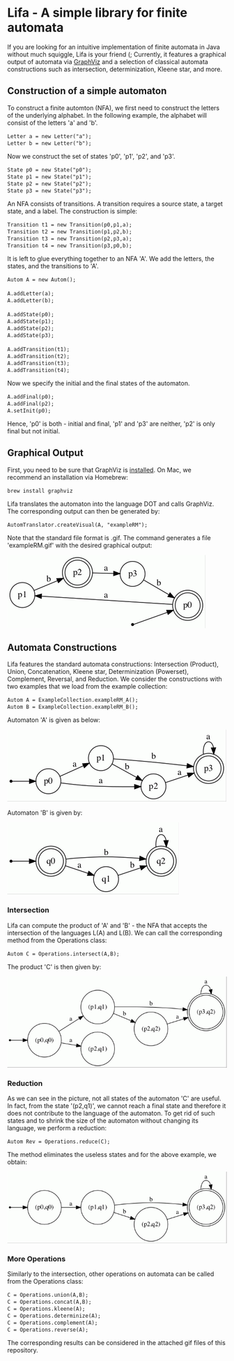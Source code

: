 <h1>
  Lifa - A simple library for finite automata
</h1>

If you are looking for an intuitive implementation of finite automata in Java without much squiggle, Lifa is your friend (;
Currently, it features a graphical output of automata via [GraphViz](https://graphviz.org/) and a selection of classical automata constructions such as intersection, determinization, Kleene star, and more.

<h2>
  Construction of a simple automaton
</h2>

To construct a finite automton (NFA), we first need to construct the letters of the underlying alphabet.
In the following example, the alphabet will consist of the letters 'a' and 'b'.
```
Letter a = new Letter("a");
Letter b = new Letter("b");
```

Now we construct the set of states 'p0', 'p1', 'p2', and 'p3'.
```
State p0 = new State("p0");
State p1 = new State("p1");
State p2 = new State("p2");
State p3 = new State("p3");
```

An NFA consists of transitions.
A transition requires a source state, a target state, and a label.
The construction is simple:
```
Transition t1 = new Transition(p0,p1,a);
Transition t2 = new Transition(p1,p2,b);
Transition t3 = new Transition(p2,p3,a);
Transition t4 = new Transition(p3,p0,b);
```

It is left to glue everything together to an NFA 'A'.
We add the letters, the states, and the transitions to 'A'.
```
Autom A = new Autom();

A.addLetter(a);
A.addLetter(b);

A.addState(p0);
A.addState(p1);
A.addState(p2);
A.addState(p3);

A.addTransition(t1);
A.addTransition(t2);
A.addTransition(t3);
A.addTransition(t4);
```

Now we specify the initial and the final states of the automaton.
```
A.addFinal(p0);
A.addFinal(p2);
A.setInit(p0);
```

Hence, 'p0' is both - initial and final, 'p1' and 'p3' are neither, 'p2' is only final but not initial.

<h2>
  Graphical Output
</h2>

First, you need to be sure that GraphViz is [installed](https://graphviz.org/download/).
On Mac, we recommend an installation via Homebrew:
```
brew install graphviz
```

Lifa translates the automaton into the language DOT and calls GraphViz.
The corresponding output can then be generated by:
```
AutomTranslator.createVisual(A, "exampleRM");
```

Note that the standard file format is .gif.
The command generates a file 'exampleRM.gif' with the desired graphical output:

![plot](pics/exampleRM.gif)

<h2>
  Automata Constructions
</h2>

Lifa features the standard automata constructions: Intersection (Product), Union, Concatenation, Kleene star, Determinization (Powerset), Complement, Reversal, and Reduction.
We consider the constructions with two examples that we load from the example collection:
```
Autom A = ExampleCollection.exampleRM_A();
Autom B = ExampleCollection.exampleRM_B();
```

Automaton 'A' is given as below:

![plot](pics/testA.gif)

Automaton 'B' is given by:

![plot](pics/testB.gif)

<h3>
  Intersection
</h3>

Lifa can compute the product of 'A' and 'B' - the NFA that accepts the intersection of the languages L(A) and L(B).
We can call the corresponding method from the Operations class:
```
Autom C = Operations.intersect(A,B);
```

The product 'C' is then given by:

![plot](pics/inter.gif)

<h3>
  Reduction
</h3>

As we can see in the picture, not all states of the automaton 'C' are useful.
In fact, from the state '(p2,q1)', we cannot reach a final state and therefore it does not contribute to the language of the automaton.
To get rid of such states and to shrink the size of the automaton without changing its language, we perform a reduction:
```
Autom Rev = Operations.reduce(C);
```

The method eliminates the useless states and for the above example, we obtain:

![plot](pics/interred.gif)

<h3>
  More Operations
</h3>

Similarly to the intersection, other operations on automata can be called from the Operations class:
```
C = Operations.union(A,B);
C = Operations.concat(A,B);
C = Operations.kleene(A);
C = Operations.determinize(A);
C = Operations.complement(A);
C = Operations.reverse(A);
```

The corresponding results can be considered in the attached gif files of this repository.
